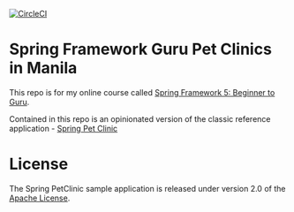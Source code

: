[![CircleCI](https://circleci.com/gh/springframeworkguru/sfg-pet-clinic.svg?style=svg)](https://circleci.com/gh/springframeworkguru/sfg-pet-clinic)

# Spring Framework Guru Pet Clinics in Manila

This repo is for my online course called [Spring Framework 5: Beginner to Guru](https://www.udemy.com/spring-framework-5-beginner-to-guru/?couponCode=GITHUB_SFGPETCLINIC).

Contained in this repo is an opinionated version of the classic reference application - [Spring Pet Clinic](https://github.com/spring-projects/spring-petclinic)



# License

The Spring PetClinic sample application is released under version 2.0 of the [Apache License](http://www.apache.org/licenses/LICENSE-2.0).
